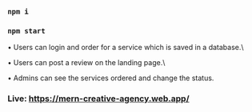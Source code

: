 ### `npm i`

### `npm start`


• Users can login and order for a service which is saved in a database.\\

• Users can post a review on the landing page.\\

• Admins can see the services ordered and change the status.

### Live: https://mern-creative-agency.web.app/
